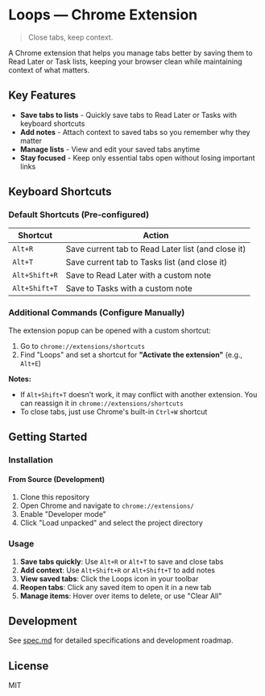 # Loops — Chrome Extension

> Close tabs, keep context.

A Chrome extension that helps you manage tabs better by saving them to Read Later or Task lists, keeping your browser clean while maintaining context of what matters.

## Key Features

- **Save tabs to lists** - Quickly save tabs to Read Later or Tasks with keyboard shortcuts
- **Add notes** - Attach context to saved tabs so you remember why they matter
- **Manage lists** - View and edit your saved tabs anytime
- **Stay focused** - Keep only essential tabs open without losing important links

## Keyboard Shortcuts

### Default Shortcuts (Pre-configured)

| Shortcut      | Action                                             |
| ------------- | -------------------------------------------------- |
| `Alt+R`       | Save current tab to Read Later list (and close it) |
| `Alt+T`       | Save current tab to Tasks list (and close it)      |
| `Alt+Shift+R` | Save to Read Later with a custom note              |
| `Alt+Shift+T` | Save to Tasks with a custom note                   |

### Additional Commands (Configure Manually)

The extension popup can be opened with a custom shortcut:

1. Go to `chrome://extensions/shortcuts`
2. Find "Loops" and set a shortcut for **"Activate the extension"** (e.g., `Alt+E`)

**Notes:**

- If `Alt+Shift+T` doesn't work, it may conflict with another extension. You can reassign it in `chrome://extensions/shortcuts`
- To close tabs, just use Chrome's built-in `Ctrl+W` shortcut

## Getting Started

### Installation

#### From Source (Development)

1. Clone this repository
2. Open Chrome and navigate to `chrome://extensions/`
3. Enable "Developer mode"
4. Click "Load unpacked" and select the project directory

### Usage

1. **Save tabs quickly**: Use `Alt+R` or `Alt+T` to save and close tabs
2. **Add context**: Use `Alt+Shift+R` or `Alt+Shift+T` to add notes
3. **View saved tabs**: Click the Loops icon in your toolbar
4. **Reopen tabs**: Click any saved item to open it in a new tab
5. **Manage items**: Hover over items to delete, or use "Clear All"

## Development

See [spec.md](spec.md) for detailed specifications and development roadmap.

## License

MIT

